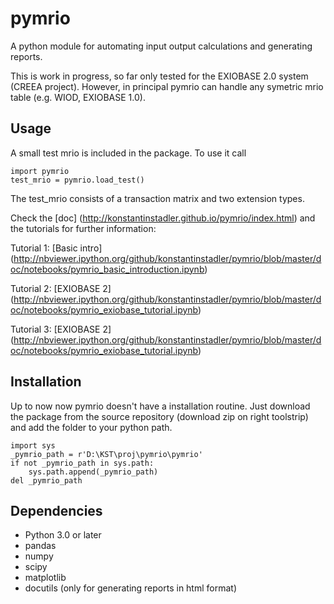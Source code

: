 pymrio
======

A python module for automating input output calculations and generating reports.

This is work in progress, so far only tested for the EXIOBASE 2.0 system (CREEA project). However, in principal pymrio can handle any symetric mrio table (e.g. WIOD, EXIOBASE 1.0).

Usage
-----

A small test mrio is included in the package. To use it call

    import pymrio
    test_mrio = pymrio.load_test()

The test_mrio consists of a transaction matrix and two extension types.

Check the [doc] (http://konstantinstadler.github.io/pymrio/index.html) and the tutorials for further information:

Tutorial 1: [Basic intro] (http://nbviewer.ipython.org/github/konstantinstadler/pymrio/blob/master/doc/notebooks/pymrio_basic_introduction.ipynb)

Tutorial 2: [EXIOBASE 2] (http://nbviewer.ipython.org/github/konstantinstadler/pymrio/blob/master/doc/notebooks/pymrio_exiobase_tutorial.ipynb)

Tutorial 3: [EXIOBASE 2] (http://nbviewer.ipython.org/github/konstantinstadler/pymrio/blob/master/doc/notebooks/pymrio_exiobase_tutorial.ipynb)


Installation
------------

Up to now now pymrio doesn't have a installation routine. Just download the package from the source repository (download zip on right toolstrip) and add the folder to your python path. 

    import sys
    _pymrio_path = r'D:\KST\proj\pymrio\pymrio'  
    if not _pymrio_path in sys.path:
        sys.path.append(_pymrio_path)
    del _pymrio_path


Dependencies
------------

- Python 3.0 or later
- pandas
- numpy
- scipy
- matplotlib
- docutils (only for generating reports in html format)
